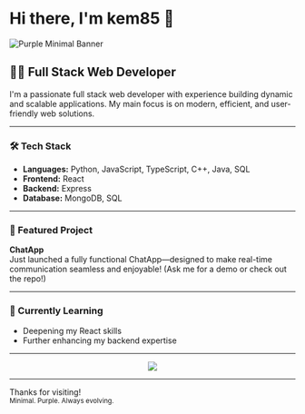 # Hi there, I'm kem85 👋

![Purple Minimal Banner](https://capsule-render.vercel.app/api?type=waving&color=8e44ad&height=180&section=header&text=kem85&fontSize=50&fontColor=ffffff)

## 👨‍💻 Full Stack Web Developer

I'm a passionate full stack web developer with experience building dynamic and scalable applications. My main focus is on modern, efficient, and user-friendly web solutions.

---

### 🛠️ Tech Stack

- **Languages:** Python, JavaScript, TypeScript, C++, Java, SQL
- **Frontend:** React
- **Backend:** Express
- **Database:** MongoDB, SQL

---

### 🚀 Featured Project

**ChatApp**  
Just launched a fully functional ChatApp—designed to make real-time communication seamless and enjoyable! (Ask me for a demo or check out the repo!)

---

### 🌱 Currently Learning

- Deepening my React skills
- Further enhancing my backend expertise

---
<!-- GitHub Stats (Optional) -->
<p align="center">
  <img src="https://github-readme-stats.vercel.app/api?username=kem85&show_icons=true&theme=purple&hide_title=true" />
</p>

---

Thanks for visiting!  
<sub>Minimal. Purple. Always evolving.</sub>

